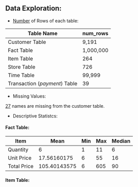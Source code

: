 ## Data Exploration:
- [Number](https://github.com/mfernandezcean/ECommerce_Data_Analysis/blob/main/Data_Exploration/Basic_information.md) of Rows of each table:
  
|  Table Name| num_rows |
|--|--|
| Customer Table |9,191|
| Fact Table| 1,000,000|
|Item Table | 264|
| Store Table|726 |
| Time Table|99,999 |
| Transaction (_payment_) Table| 39|

- Missing Values:

[27](https://github.com/mfernandezcean/ECommerce_Data_Analysis/blob/main/Data_Exploration/Missing_Values.md) names are missing from the customer table.

- Descriptive Statistcs:

#### Fact Table:

| Item| Mean|Min| Max|Median
|--|--|--|--|--|
|Quantity| 6| 1|11 | 6
|Unit Price| 17.56160175| 6|55| 16
|Total Price| 105.40143575| 6|605| 90

#### Item Table:

